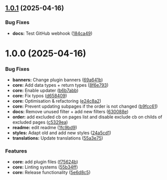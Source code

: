 ## [1.0.1](https://github.com/lexo-ch/lexo-pages-order/compare/v1.0.0...v1.0.1) (2025-04-16)


### Bug Fixes

* **docs:** Test GitHub webhook ([184ca49](https://github.com/lexo-ch/lexo-pages-order/commit/184ca49d959e695a4e918b40188f549682125067))

# 1.0.0 (2025-04-16)


### Bug Fixes

* **banners:** Change plugin banners ([69a641b](https://github.com/lexo-ch/lexo-pages-order/commit/69a641bbbdd4348e0c54e302ebf1d465ce0e9725))
* **core:** Add data types + return types ([8f6e793](https://github.com/lexo-ch/lexo-pages-order/commit/8f6e793a4e5696045b22e7aa49cf850e63f55bcc))
* **core:** Enable updater ([b6b7abb](https://github.com/lexo-ch/lexo-pages-order/commit/b6b7abb596231a6ef6f3d500ade82c736b943fa7))
* **core:** Fix typos ([d658409](https://github.com/lexo-ch/lexo-pages-order/commit/d658409e5e32dd18a2bac13c27cd4908f2085377))
* **core:** Optimisation & refactoring ([e24c8a2](https://github.com/lexo-ch/lexo-pages-order/commit/e24c8a2119136129b0f7f813e3336d9fb16b40d0))
* **core:** Prevent updating subpages if the order is not changed ([b9fcc61](https://github.com/lexo-ch/lexo-pages-order/commit/b9fcc6193e0223f83c3f680988ae30836fdaf7ec))
* **docs:** Remove unused filter + add new filters ([630088e](https://github.com/lexo-ch/lexo-pages-order/commit/630088ee13037f63871841ddda3f7a320366958d))
* **order:** add excluded cb on pages list and disable exclude cb on childs of excluded pages ([c5329ea](https://github.com/lexo-ch/lexo-pages-order/commit/c5329eaadd7b1617fdedd5c6209e2754e7d01b98))
* **readme:** edit readme ([1fc9bd9](https://github.com/lexo-ch/lexo-pages-order/commit/1fc9bd9b1a6084b6311dbc66aab2e4969e93c0e6))
* **styles:** Adapt old and add new styles ([24a5cd1](https://github.com/lexo-ch/lexo-pages-order/commit/24a5cd1856b25adb1e33b93973b995f0ca2e9f7a))
* **translations:** Update translations ([55a3e75](https://github.com/lexo-ch/lexo-pages-order/commit/55a3e75bfb46adbcfcc29ba8c89f86800eb14d08))


### Features

* **core:** add plugin files ([f75624b](https://github.com/lexo-ch/lexo-pages-order/commit/f75624b3515bb879127f14160d5f6e8fdfca5ba3))
* **core:** Linting systems ([55b34ff](https://github.com/lexo-ch/lexo-pages-order/commit/55b34fff750eead11bf05a0a9fd2ec1a5de58cba))
* **core:** Release functionality ([5e6d8c5](https://github.com/lexo-ch/lexo-pages-order/commit/5e6d8c5fc43acf5a9a8e402881c12fc7a091bee5))
